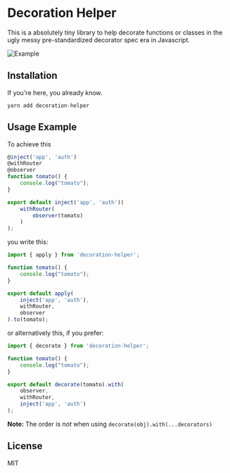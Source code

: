 # Decoration Helper

This is a absolutely tiny library to help decorate functions or classes in the ugly messy pre-standardized decorator spec era in Javascript.

![Example](https://i.imgur.com/S2NnIgR.png)


## Installation

If you're here, you already know.

```
yarn add decoration-helper
```

## Usage Example

To achieve this

```js
@inject('app', 'auth')
@withRouter
@observer
function tomato() {
    console.log("tomato");
}

export default inject('app', 'auth')(
    withRouter(
        observer(tomato)
    )
);
```

you write this:

```js
import { apply } from 'decoration-helper';

function tomato() {
    console.log("tomato");
}

export default apply(
    inject('app', 'auth'),
    withRouter,
    observer
).to(tomato);
```

or alternatively this, if you prefer:

```js
import { decorate } from 'decoration-helper';

function tomato() {
    console.log("tomato");
}

export default decorate(tomato).with(
    observer,
    withRouter,
    inject('app', 'auth')
);
```

**Note:** The order is _not_ when using `decorate(obj).with(...decorators)`

## License
MIT